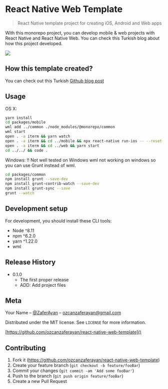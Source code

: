 # React Native Web Template

> React Native template project for creating iOS, Android and Web apps

<!-- [![NPM Version][npm-image]][npm-url]
[![Build Status][travis-image]][travis-url]
[![Downloads Stats][npm-downloads]][npm-url] -->

With this monorepo project, you can develop mobile & web projects with React Native and React Native Web. You can check this Turkish blog about how this project developed.

![](https://github.com/ozcanzaferayan/react-native-web-template/blob/master/art/banner.jpg?raw=true)

## How this template created?

You can check out this Turkish [Github blog post](https://help.github.com/en/github/creating-cloning-and-archiving-repositories/creating-a-repository-from-a-template)

## Usage

OS X:

```sh
yarn install
cd packages/mobile
wml add ../common ./node_modules/@monorepo/common
wml start
open . -a iterm && yarn watch
open . -a iterm && cd ../mobile && npx react-native run-ios -- --reset-cache
open . -a iterm && cd ../web && yarn start
cd ../../ && code .
```

Windows:
!! Not well tested on Windows
wml not working on windows so you can use Grunt instead of wml.

```sh
cd packages/common
npm install grunt --save-dev
npm install grunt-contrib-watch --save-dev
npm install grunt-sync --save
grunt --watch
```

## Development setup

For development, you should install these CLI tools:

- Node ^8.11
- npm ^6.2.0
- yarn ^1.22.0
- wml

## Release History

<!-- * 0.2.1
    * CHANGE: Update docs (module code remains unchanged)
* 0.2.0
    * CHANGE: Remove `setDefaultXYZ()`
    * ADD: Add `init()`
* 0.1.1
    * FIX: Crash when calling `baz()` (Thanks @GenerousContributorName!) -->

- 0.1.0
  - The first proper release
  - ADD: Add project files

## Meta

Your Name – [@ZaferAyan](https://twitter.com/ZaferAyan) – [ozcanzaferayan@gmail.com]()

Distributed under the MIT license. See `LICENSE` for more information.

[https://github.com/ozcanzaferayan/react-native-web-template]()

## Contributing

1. Fork it (<https://github.com/ozcanzaferayan/react-native-web-template>)
2. Create your feature branch (`git checkout -b feature/fooBar`)
3. Commit your changes (`git commit -am 'Add some fooBar'`)
4. Push to the branch (`git push origin feature/fooBar`)
5. Create a new Pull Request

<!-- Markdown link & img dfn's
[npm-image]: https://img.shields.io/npm/v/datadog-metrics.svg?style=flat-square
[npm-url]: https://npmjs.org/package/datadog-metrics
[npm-downloads]: https://img.shields.io/npm/dm/datadog-metrics.svg?style=flat-square
[travis-image]: https://img.shields.io/travis/dbader/node-datadog-metrics/master.svg?style=flat-square
[travis-url]: https://travis-ci.org/dbader/node-datadog-metrics
[wiki]: https://github.com/yourname/yourproject/wiki -->
